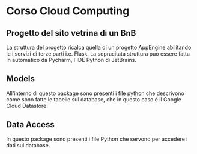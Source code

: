 
 Corso Cloud Computing
===============
Progetto del sito vetrina di un BnB
------------------------------------

La struttura del progetto ricalca quella di un progetto AppEngine
abilitando le i servizi di terze parti i.e. Flask.
La sopracitata struttura può essere fatta in automatico da Pycharm, l'IDE
Python di JetBrains.

## Models
All'interno di questo package sono presenti i file python che descrivono
come sono fatte le tabelle sul database, che in questo caso è il 
Google Cloud Datastore.

## Data Access
In questo package sono presenti i file Python che servono per accedere i dati
sul database.